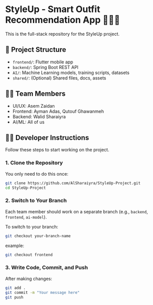 # StyleUp - Smart Outfit Recommendation App 👕👗🧠

This is the full-stack repository for the StyleUp project.

## 📂 Project Structure
- `frontend/`: Flutter mobile app
- `backend/`: Spring Boot REST API
- `AI/`: Machine Learning models, training scripts, datasets
- `shared/`: (Optional) Shared files, docs, assets

## 👨‍💻 Team Members
- UI/UX: Asem Zaidan
- Frontend: Ayman Adas, Qutouf Ghawanmeh
- Backend: Walid Sharaiyra
- AI/ML: All of us

## 👨‍💻 Developer Instructions

Follow these steps to start working on the project.

### 1. Clone the Repository
You only need to do this once:

```bash
git clone https://github.com/AlSharaiyra/StyleUp-Project.git
cd StyleUp-Project
```

### 2. Switch to Your Branch

Each team member should work on a separate branch (e.g., `backend`, `frontend`, `ai-model`).

To switch to your branch:
```bash
git checkout your-branch-name
```
example:
```bash
git checkout frontend
```

### 3. Write Code, Commit, and Push

After making changes:

```bash
git add .
git commit -m "Your message here"
git push
```